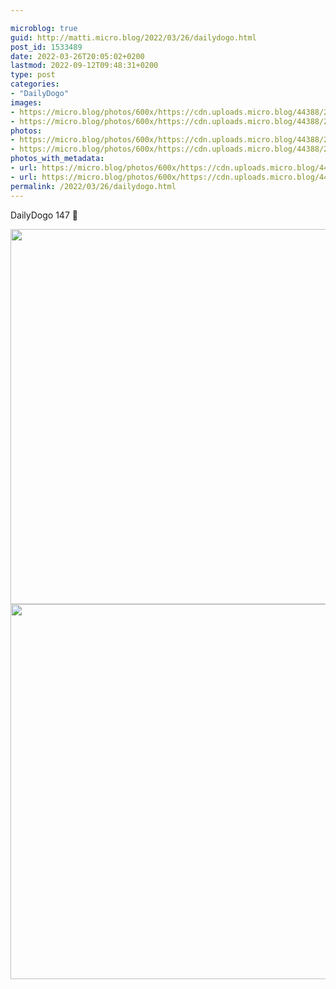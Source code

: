 ```yaml
---

microblog: true
guid: http://matti.micro.blog/2022/03/26/dailydogo.html
post_id: 1533489
date: 2022-03-26T20:05:02+0200
lastmod: 2022-09-12T09:48:31+0200
type: post
categories:
- "DailyDogo"
images:
- https://micro.blog/photos/600x/https://cdn.uploads.micro.blog/44388/2022/027a3a5593.jpg
- https://micro.blog/photos/600x/https://cdn.uploads.micro.blog/44388/2022/07965f6f17.jpg
photos:
- https://micro.blog/photos/600x/https://cdn.uploads.micro.blog/44388/2022/027a3a5593.jpg
- https://micro.blog/photos/600x/https://cdn.uploads.micro.blog/44388/2022/07965f6f17.jpg
photos_with_metadata:
- url: https://micro.blog/photos/600x/https://cdn.uploads.micro.blog/44388/2022/027a3a5593.jpg
- url: https://micro.blog/photos/600x/https://cdn.uploads.micro.blog/44388/2022/07965f6f17.jpg
permalink: /2022/03/26/dailydogo.html
---
```

DailyDogo 147 🐶

<img src="/media/uploads/2022/027a3a5593.jpg" width="599" height="600" alt="" /><img src="/media/uploads/2022/07965f6f17.jpg" width="599" height="600" alt="" />
